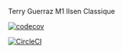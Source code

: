 Terry Guerraz
M1 Ilsen Classique

[![codecov](https://codecov.io/gh/TerryGuerraz/ceri-m1-techniques-de-test/graph/badge.svg?token=F9AJBJHZTF)](https://codecov.io/gh/TerryGuerraz/ceri-m1-techniques-de-test)

[![CircleCI](https://dl.circleci.com/status-badge/img/gh/TerryGuerraz/ceri-m1-techniques-de-test/tree/master.svg?style=svg)](https://dl.circleci.com/status-badge/redirect/gh/TerryGuerraz/ceri-m1-techniques-de-test/tree/master)

